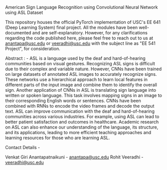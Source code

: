 American Sign Language Recognition using Convolutional Neural Network using ASL Dataset

This repository houses the official PyTorch implementation of USC's EE 641 (Deep Learning System) final project. All the modules have been well-documented and are self-explanatory. However, for any clarifications regarding the code published here, please feel free to reach out to us at anantapa@usc.edu or veeradhi@usc.edu with the subject line as "EE 541 Project", for consideration.

Abstract : - 
ASL is a language used by the deaf and hard-of-hearing communities based on visual gestures. Recognizing ASL signs is difficult due to their complex and variable nature. However, CNNs have been trained on large datasets of annotated ASL images to accurately recognize signs. These
networks use a hierarchical approach to learn local features in different parts of the input image and combine them to identify the overall sign. Another application of CNNs in ASL is translating sign language into written or spoken language. This task involves mapping signs in an image to their corresponding English words or sentences. CNNs have been combined with RNNs to encode the video frames and decode the output text. ASL can improve communication with the deaf and hard-of-hearing communities across various industries. For example, using ASL can lead to better patient satisfaction and outcomes in healthcare. Academic research on ASL can also enhance our understanding of the language, its structure, and its applications, leading to more efficient teaching approaches and learning resources for those who are learning ASL.

Contact Details -

Venkat Giri Anantapatnaikuni  - anantapa@usc.edu
Rohit Veeradhi - veeradhi@usc.edu

